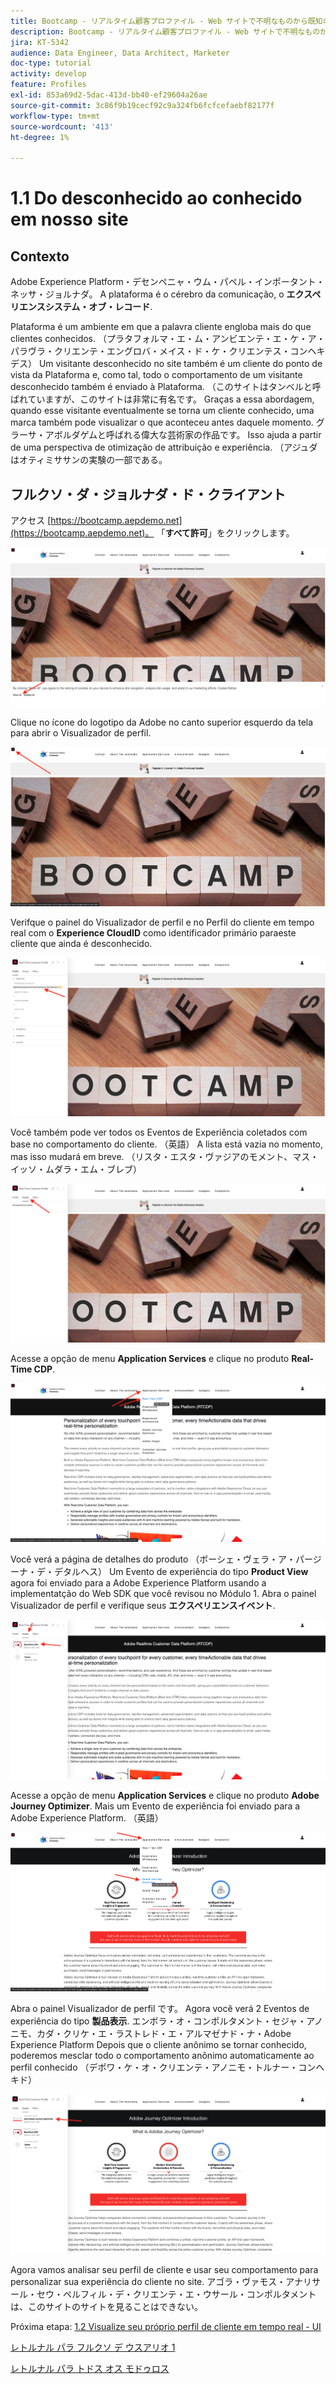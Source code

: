 ```yaml
---
title: Bootcamp - リアルタイム顧客プロファイル - Web サイトで不明なものから既知のもの – ブラジル
description: Bootcamp - リアルタイム顧客プロファイル - Web サイトで不明なものから既知のもの – ブラジル
jira: KT-5342
audience: Data Engineer, Data Architect, Marketer
doc-type: tutorial
activity: develop
feature: Profiles
exl-id: 853a69d2-5dac-413d-bb40-ef29604a26ae
source-git-commit: 3c86f9b19cecf92c9a324fb6fcfcefaebf82177f
workflow-type: tm+mt
source-wordcount: '413'
ht-degree: 1%

---
```


# 1.1 Do desconhecido ao conhecido em nosso site

## Contexto

Adobe Experience Platform・デセンペニャ・ウム・パペル・インポータント・ネッサ・ジョルナダ。 A plataforma é o cérebro da comunicação, o **エクスペリエンスシステム・オブ・レコード**.

Plataforma é um ambiente em que a palavra cliente engloba mais do que clientes conhecidos. （プラタフォルマ・エ・ム・アンビエンテ・エ・ケ・ア・パラヴラ・クリエンテ・エングロバ・メイス・ド・ケ・クリエンテス・コンヘキデス） Um visitante desconhecido no site também é um cliente do ponto de vista da Plataforma e, como tal, todo o comportamento de um visitante desconhecido também é enviado à Plataforma. （このサイトはタンベルと呼ばれていますが、このサイトは非常に有名です。 Graças a essa abordagem, quando esse visitante eventualmente se torna um cliente conhecido, uma marca também pode visualizar o que aconteceu antes daquele momento. グラーサ・アボルダゲムと呼ばれる偉大な芸術家の作品です。 Isso ajuda a partir de uma perspectiva de otimização de attribuição e experiência. （アジュダはオティミササンの実験の一部である。

## フルクソ・ダ・ジョルナダ・ド・クライアント

アクセス [https://bootcamp.aepdemo.net](https://bootcamp.aepdemo.net)。 「**すべて許可**」をクリックします。

![DSN](./images/web8.png)

Clique no ícone do logotipo da Adobe no canto superior esquerdo da tela para abrir o Visualizador de perfil.

![デモ](./images/pv1.png)

Verifque o painel do Visualizador de perfil e no Perfil do cliente em tempo real com o **Experience CloudID** como identificador primário paraeste cliente que ainda é desconhecido.

![デモ](./images/pv2.png)

Você também pode ver todos os Eventos de Experiência coletados com base no comportamento do cliente. （英語） A lista está vazia no momento, mas isso mudará em breve. （リスタ・エスタ・ヴァジアのモメント、マス・イッソ・ムダラ・エム・ブレブ）

![デモ](./images/pv3.png)

Acesse a opção de menu **Application Services** e clique no produto **Real-Time CDP**.

![デモ](./images/pv4.png)

Você verá a página de detalhes do produto （ボーシェ・ヴェラ・ア・パージーナ・デ・デタルヘス） Um Evento de experiência do tipo **Product View** agora foi enviado para a Adobe Experience Platform usando a implementatção do Web SDK que você revisou no Módulo 1. Abra o painel Visualizador de perfil e verifique seus **エクスペリエンスイベント**.

![デモ](./images/pv5.png)

Acesse a opção de menu **Application Services** e clique no produto **Adobe Journey Optimizer**. Mais um Evento de experiência foi enviado para a Adobe Experience Platform. （英語）

![デモ](./images/pv7.png)

Abra o painel Visualizador de perfil です。 Agora você verá 2 Eventos de experiência do tipo **製品表示**. エンボラ・オ・コンポルタメント・セジャ・アノニモ、カダ・クリケ・エ・ラストレド・エ・アルマゼナド・ナ・Adobe Experience Platform Depois que o cliente anônimo se tornar conhecido, poderemos mesclar todo o comportamento anônimo automaticamente ao perfil conhecido （デポワ・ケ・オ・クリエンテ・アノニモ・トルナー・コンヘキド）

![デモ](./images/pv8.png)

Agora vamos analisar seu perfil de cliente e usar seu comportamento para personalizar sua experiência do cliente no site. アゴラ・ヴァモス・アナリサール・セウ・ペルフィル・デ・クリエンテ・エ・ウサール・コンポルタメントは、このサイトのサイトを見ることはできない。

Próxima etapa: [1.2 Visualize seu próprio perfil de cliente em tempo real - UI](./ex2.md)

[レトルナル パラ フルクソ デ ウスアリオ 1](./uc1.md)

[レトルナル パラ トドス オス モドゥロス](../../overview.md)

